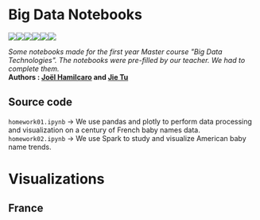 # Big Data Notebooks  
<img src="https://img.shields.io/badge/Jupyter%20-%23F37626.svg?&style=flat-square&logo=Jupyter&logoColor=white" /><img src="https://img.shields.io/badge/python%20-%2314354C.svg?&style=flat-square&logo=python&logoColor=white"/><img src="https://img.shields.io/badge/Spark%20-E25A1C.svg?&style=flat-square&logo=apachespark&logoColor=white"/><img src="https://img.shields.io/badge/numpy%20-%23013243.svg?&style=flat-square&logo=numpy&logoColor=white" /><img src="https://img.shields.io/badge/pandas%20-%23150458.svg?&style=flat-square&logo=pandas&logoColor=white" /><img src="https://img.shields.io/badge/Plotly%20-%231572B6.svg?&style=flat-square&logo=plotly&logoColor=white"/>   

*Some notebooks made for the first year Master course "Big Data Technologies". The notebooks were pre-filled by our teacher. We had to complete them.*  
**Authors : [Joël Hamilcaro](https://github.com/Joel-Hamilcaro/) and [Jie Tu](https://github.com/jie-tu)**  

## Source code 

`homework01.ipynb` -> We use pandas and plotly to perform data processing and visualization on a century of French baby names data.   
`homework02.ipynb` -> We use Spark to study and visualize American baby name trends.   

# Visualizations

## France

